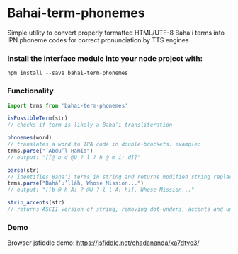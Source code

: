 # Bahai-term-phonemes
Simple utility to convert properly formatted HTML/UTF-8 Baha'i terms into IPN phoneme codes for correct pronunciation by TTS engines
 

### Install the interface module into your node project with:
``` 
npm install --save bahai-term-phonemes
```

### Functionality
``` Javascript
import trms from 'bahai-term-phonemes'

isPossibleTerm(str)
// checks if term is likely a Baha'i transliteration

phonemes(word)
// translates a word to IPA code in double-brackets. example:
trms.parse("‘Abdu’l-Ḥamíd")
// output: "[[@ b d @U ? l ? h @ m i: d]]"

parse(str) 
// identifies Baha'i terms in string and returns modified string replacing any such terms with double-bracketed IPA codes, for example: 
trms.parse("Bahá’u’lláh, Whose Mission...")
// output: "[[b @ h A: ? @U ? l l A: h]], Whose Mission..."

strip_accents(str)
// returns ASCII version of string, removing dot-unders, accents and underscores
```
 
### Demo
Browser jsfiddle demo: https://jsfiddle.net/chadananda/xa7dtvc3/




